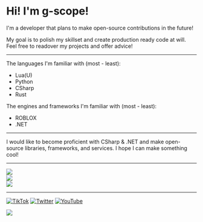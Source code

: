 # Hi! I'm g-scope!
I'm a developer that plans to make open-source contributions in the future!

My goal is to polish my skillset and create production ready code at will.
Feel free to readover my projects and offer advice!

---
The languages I'm familiar with (most - least):
* Lua(U)
* Python
* CSharp
* Rust

The engines and frameworks I'm familiar with (most - least):
* ROBLOX
* .NET
---

I would like to become proficient with CSharp & .NET and make open-source libraries, frameworks, and services.
I hope I can make something cool!

---

![](https://github-readme-stats.vercel.app/api?username=g-scope&theme=dark&hide_border=false&include_all_commits=false&count_private=true)<br/>
![](https://github-readme-streak-stats.herokuapp.com/?user=g-scope&theme=dark&hide_border=false)<br/>
![](https://github-readme-stats.vercel.app/api/top-langs/?username=g-scope&theme=dark&hide_border=false&include_all_commits=false&count_private=true&layout=compact)

---
[![TikTok](https://img.shields.io/badge/TikTok-%23000000.svg?logo=TikTok&logoColor=white)](https://tiktok.com/@globallyscoped) [![Twitter](https://img.shields.io/badge/Twitter-%231DA1F2.svg?logo=Twitter&logoColor=white)](https://twitter.com/globallyscoped) [![YouTube](https://img.shields.io/badge/YouTube-%23FF0000.svg?logo=YouTube&logoColor=white)](https://youtube.com/c/UCkRbM3KDxiYmKAUFbmalr0g) 

[![](https://visitcount.itsvg.in/api?id=g-scope&icon=8&color=0)](https://visitcount.itsvg.in)
